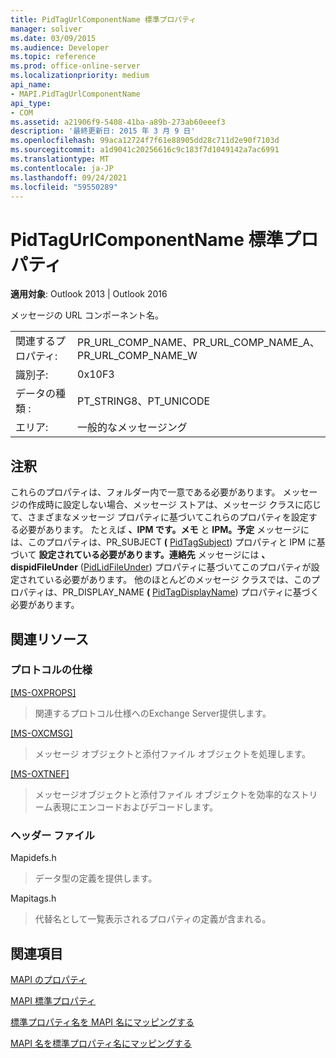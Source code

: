 ```yaml
---
title: PidTagUrlComponentName 標準プロパティ
manager: soliver
ms.date: 03/09/2015
ms.audience: Developer
ms.topic: reference
ms.prod: office-online-server
ms.localizationpriority: medium
api_name:
- MAPI.PidTagUrlComponentName
api_type:
- COM
ms.assetid: a21906f9-5408-41ba-a89b-273ab60eeef3
description: '最終更新日: 2015 年 3 月 9 日'
ms.openlocfilehash: 99aca12724f7f61e88905dd28c711d2e90f7103d
ms.sourcegitcommit: a1d9041c20256616c9c183f7d1049142a7ac6991
ms.translationtype: MT
ms.contentlocale: ja-JP
ms.lasthandoff: 09/24/2021
ms.locfileid: "59550289"
---
```

# <a name="pidtagurlcomponentname-canonical-property"></a>PidTagUrlComponentName 標準プロパティ

  
  
**適用対象**: Outlook 2013 | Outlook 2016 
  
メッセージの URL コンポーネント名。 
  
|||
|:-----|:-----|
|関連するプロパティ:  <br/> |PR_URL_COMP_NAME、PR_URL_COMP_NAME_A、PR_URL_COMP_NAME_W  <br/> |
|識別子:  <br/> |0x10F3  <br/> |
|データの種類 :   <br/> |PT_STRING8、PT_UNICODE  <br/> |
|エリア:  <br/> |一般的なメッセージング  <br/> |
   
## <a name="remarks"></a>注釈

これらのプロパティは、フォルダー内で一意である必要があります。 メッセージの作成時に設定しない場合、メッセージ ストアは、メッセージ クラスに応じて、さまざまなメッセージ プロパティに基づいてこれらのプロパティを設定する必要があります。 たとえば **、IPM です。メモ** と **IPM。予定** メッセージには、このプロパティは、PR_SUBJECT **(** [PidTagSubject](pidtagsubject-canonical-property.md)) プロパティと IPM に基づいて **設定されている必要があります。連絡先** メッセージには **、dispidFileUnder** ([PidLidFileUnder](pidlidfileunder-canonical-property.md)) プロパティに基づいてこのプロパティが設定されている必要があります。 他のほとんどのメッセージ クラスでは、このプロパティは、PR_DISPLAY_NAME **(** [PidTagDisplayName](pidtagdisplayname-canonical-property.md)) プロパティに基づく必要があります。
  
## <a name="related-resources"></a>関連リソース

### <a name="protocol-specifications"></a>プロトコルの仕様

[[MS-OXPROPS]](https://msdn.microsoft.com/library/f6ab1613-aefe-447d-a49c-18217230b148%28Office.15%29.aspx)
  
> 関連するプロトコル仕様へのExchange Server提供します。
    
[[MS-OXCMSG]](https://msdn.microsoft.com/library/7fd7ec40-deec-4c06-9493-1bc06b349682%28Office.15%29.aspx)
  
> メッセージ オブジェクトと添付ファイル オブジェクトを処理します。
    
[[MS-OXTNEF]](https://msdn.microsoft.com/library/1f0544d7-30b7-4194-b58f-adc82f3763bb%28Office.15%29.aspx)
  
> メッセージオブジェクトと添付ファイル オブジェクトを効率的なストリーム表現にエンコードおよびデコードします。
    
### <a name="header-files"></a>ヘッダー ファイル

Mapidefs.h
  
> データ型の定義を提供します。
    
Mapitags.h
  
> 代替名として一覧表示されるプロパティの定義が含まれる。
    
## <a name="see-also"></a>関連項目



[MAPI のプロパティ](mapi-properties.md)
  
[MAPI 標準プロパティ](mapi-canonical-properties.md)
  
[標準プロパティ名を MAPI 名にマッピングする](mapping-canonical-property-names-to-mapi-names.md)
  
[MAPI 名を標準プロパティ名にマッピングする](mapping-mapi-names-to-canonical-property-names.md)


